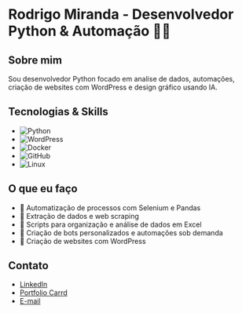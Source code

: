 # Rodrigo Miranda - Desenvolvedor Python & Automação 🤖🐍

## Sobre mim  
Sou desenvolvedor Python focado em analise de dados, automações, criação de websites com WordPress e design gráfico usando IA.

## Tecnologias & Skills  
- ![Python](https://img.shields.io/badge/-Python-3776AB?logo=python&logoColor=white)  
- ![WordPress](https://img.shields.io/badge/-WordPress-21759B?logo=wordpress&logoColor=white)  
- ![Docker](https://img.shields.io/badge/-Docker-2496ED?logo=docker&logoColor=white)  
- ![GitHub](https://img.shields.io/badge/-GitHub-181717?logo=github&logoColor=white)  
- ![Linux](https://img.shields.io/badge/-Linux-FCC624?logo=linux&logoColor=black)  


## O que eu faço

- 🔹 Automatização de processos com Selenium e Pandas  
- 🔹 Extração de dados e web scraping  
- 🔹 Scripts para organização e análise de dados em Excel  
- 🔹 Criação de bots personalizados e automações sob demanda  
- 🔹 Criação de websites com WordPress  


## Contato  
- [LinkedIn](https://www.linkedin.com/in/rodrigomirandahub/)  
- [Portfolio Carrd](https://rodrigomirandadev.carrd.co/)  
- [E-mail](negociosonlinerh2@gmail.com)

